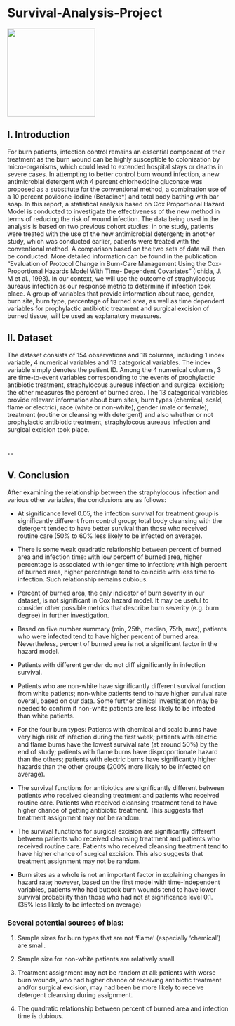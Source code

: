 # Survival-Analysis-Project

</div align=center>
<img src = "https://user-images.githubusercontent.com/59629686/208314937-2888cc7a-dd0c-46ee-9f7d-ae682cb6829c.png" width=200>
</div>

## I. Introduction

For burn patients, infection control remains an essential component of their treatment as the burn wound can be highly susceptible to colonization by
micro-organisms, which could lead to extended hospital stays or deaths in severe cases. In attempting to better control burn wound infection, a new 
antimicrobial detergent with 4 percent chlorhexidine gluconate was proposed as a substitute for the conventional method, a combination use of a 10 
percent povidone-iodine (Betadine*) and total body bathing with bar soap. In this report, a statistical analysis based on Cox Proportional Hazard Model
is conducted to investigate the effectiveness of the new method in terms of reducing the risk of wound infection. The data being used in the analysis 
is based on two previous cohort studies: in one study, patients were treated with the use of the new antimicrobial detergent; in another study, which was
conducted earlier, patients were treated with the conventional method. A comparison based on the two sets of data will then be conducted. More detailed 
information can be found in the publication “Evaluation of Protocol Change in Burn-Care Management Using the Cox-Proportional Hazards Model With Time-
Dependent Covariates” (Ichida, J. M et al., 1993). In our context, we will use the outcome of straphylocous aureaus infection as our response metric to
determine if infection took place. A group of variables that provide information about race, gender, burn site, burn type, percentage of burned area, as
well as time dependent variables for prophylactic antibiotic treatment and surgical excision of burned tissue, will be used as explanatory measures.


## II. Dataset

The dataset consists of 154 observations and 18 columns, including 1 index variable, 4 numerical variables and 13 categorical variables. The index
variable simply denotes the patient ID. Among the 4 numerical columns, 3 are time-to-event variables corresponding to the events of prophylactic 
antibiotic treatment, straphylocous aureaus infection and surgical excision; the other measures the percent of burned area. The 13 categorical variables
provide relevant information about burn sites, burn types (chemical, scald, flame or electric), race (white or non-white), gender (male or female), 
treatment (routine or cleansing with detergent) and also whether or not prophylactic antibiotic treatment, straphylocous aureaus infection and surgical 
excision took place.

## ..

## V. Conclusion

After examining the relationship between the straphylocous infection and various other variables, the conclusions are as follows:

+ At significance level 0.05, the infection survival for treatment group is significantly different from control group; total body cleansing with the 
detergent tended to have better survival than those who received routine care (50% to 60% less likely to be infected on average).

+ There is some weak quadratic relationship between percent of burned area and infection time: with low percent of burned area, higher percentage is 
associated with longer time to infection; with high percent of burned area, higher percentage tend to coincide with less time to infection. Such 
relationship remains dubious.

+ Percent of burned area, the only indicator of burn severity in our dataset, is not significant in Cox hazard model. It may be useful to consider other
possible metrics that describe burn severity (e.g. burn degree) in further investigation.

+ Based on five number summary (min, 25th, median, 75th, max), patients who were infected tend to have higher percent of burned area. Nevertheless, percent
of burned area is not a significant factor in the hazard model.

+ Patients with different gender do not diff significantly in infection survival.

+ Patients who are non-white have significantly different survival function from white patients; non-white patients tend to have higher survival rate overall, based on our data. Some further clinical investigation may be needed to confirm if non-white patients are less likely to be infected than white
patients.

+ For the four burn types: Patients with chemical and scald burns have very high risk of infection during the first week; patients with electric and flame burns have the lowest survival rate (at around 50%) by the end of study; patients with flame burns have disproportionate hazard than the others; patients with electric burns have significantly higher hazards than the other groups (200% more likely to be infected on average).

+ The survival functions for antibiotics are significantly different between patients who received cleansing treatment and patients who received routine care. Patients who received cleansing treatment tend to have higher chance of getting antibiotic treatment. This suggests that treatment assignment may not be random.

+ The survival functions for surgical excision are significantly different between patients who received cleansing treatment and patients who received routine care. Patients who received cleansing treatment tend to have higher chance of surgical excision. This also suggests that treatment assignment may not be random.

+ Burn sites as a whole is not an important factor in explaining changes in hazard rate; however, based on the first model with time-independent variables, patients who had buttock burn wounds tend to have lower survival probability than those who had not at significance level 0.1. (35% less likely to be infected on average)

### Several potential sources of bias:


1. Sample sizes for burn types that are not ‘flame’ (especially ‘chemical’) are small.

2. Sample size for non-white patients are relatively small.

3. Treatment assignment may not be random at all: patients with worse burn wounds, who had higher chance of receiving antibiotic treatment and/or surgical excision, may had been be more likely to receive detergent cleansing during assignment.

4. The quadratic relationship between percent of burned area and infection time is dubious.








